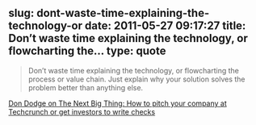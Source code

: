 slug: dont-waste-time-explaining-the-technology-or
date: 2011-05-27 09:17:27
title: Don’t waste time explaining the technology, or flowcharting the...
type: quote
---

> Don’t waste time explaining the technology, or flowcharting the process or value chain. Just explain why your solution solves the problem better than anything else.

[Don Dodge on The Next Big Thing: How to pitch your company at Techcrunch or get investors to write checks](http://dondodge.typepad.com/the_next_big_thing/2010/09/how-to-pitch-your-company-at-techcrunch-or-get-investors-to-write-checks.html)
